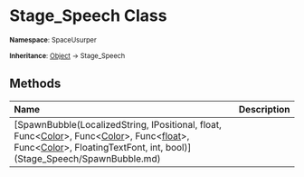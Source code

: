 # Stage_Speech Class

<small>**Namespace**: SpaceUsurper</small>

<small>**Inheritance**: [Object](https://docs.microsoft.com/en-us/dotnet/api/system.object?view=netframework-4.5) → Stage_Speech</small>

## Methods

<div markdown="1" class="member-table">

| Name | Description |
| :--- | ----------- |
| [SpawnBubble(LocalizedString, IPositional, float, Func&lt;[Color](https://docs.unity3d.com/ScriptReference/Color.html)&gt;, Func&lt;[Color](https://docs.unity3d.com/ScriptReference/Color.html)&gt;, Func&lt;[float](https://docs.microsoft.com/en-us/dotnet/api/system.single?view=netframework-4.5)&gt;, Func&lt;[Color](https://docs.unity3d.com/ScriptReference/Color.html)&gt;, FloatingTextFont, int, bool)](Stage_Speech/SpawnBubble.md) |  | 

</div>

